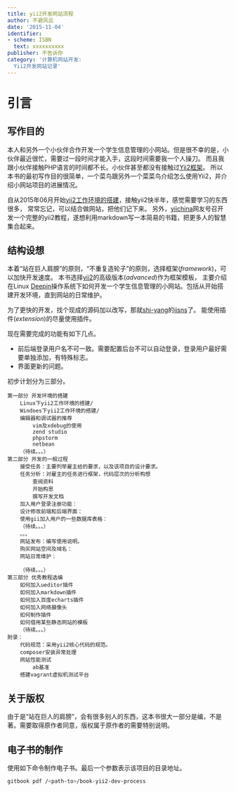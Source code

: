 ```yaml
---
title: yii2开发网站流程
author: 不避风云 
date: '2015-11-04'
identifier:
- scheme: ISBN
  text: xxxxxxxxxx
publisher: 不告诉你
category: '计算机网站开发:
  Yii2开发网站记录'
---
```


# 引言

## 写作目的

本人和另外一个小伙伴合作开发一个学生信息管理的小网站。但是很不幸的是，小伙伴最近很忙，需要过一段时间才能入手，这段时间需要我一个人操刀。
而且我跟小伙伴接触PHP语言的时间都不长。小伙伴甚至都没有接触过[Yii2框架](http://www.yiiframework.com/)。
所以本书的最初写作目的很简单，一个菜鸟跟另外一个菜菜鸟介绍怎么使用Yii2，并介绍小网站项目的进展情况。

自从2015年06月开始[yii2工作环境的搭建](http://www.yiichina.com/tutorial/437)，接触yii2快半年，感觉需要学习的东西很多，
常常忘记，可以结合做网站，把他们记下来。
另外，[yiichina](http://www.yiichina.com)网友号召开发一个完整的yii2教程，遂想利用markdown写一本简易的书籍，把更多人的智慧集合起来。

## 结构设想

本着“站在巨人肩膀”的原则，“不重复造轮子”的原则，选择框架(*framework*)，可以加快开发速度。
本书选择[yii2](https://github.com/yiisoft/yii2)的高级版本(*advanced*)作为框架模板，
主要介绍在Linux [Deepin](http://www.deepin.org/)操作系统下如何开发一个学生信息管理的小网站。包括从开始搭建开发环境，直到网站的日常维护。

为了更快的开发，找个现成的源码加以改写，那就[shi-yang](https://github.com/shi-yang)的[iisns](https://github.com/shi-yang/iisns/)了。
能使用插件(*extension*)的尽量使用插件。

现在需要完成的功能有如下几点。
+ 前后端登录用户名不可一致。需要配置后台不可以自动登录，登录用户最好需要单独添加，有特殊标志。
+ 界面更新的问题。

初步计划分为三部分。

```
第一部分 开发环境的搭建
	Linux下yii2工作环境的搭建/
	Windoes下yii2工作环境的搭建/
	编辑器和调试器的推荐
		vim及xdebug的使用
		zend studio
		phpstorm
		netbean
	（待续。。。）
第二部分 开发的一般过程
	接受任务：主要列举雇主给的要求，以及该项目的设计要求。
	任务分析：对雇主的任务进行框架，代码层次的分析构想
		查阅资料
		开始构思
		撰写开发文档
	加入用户登录注册功能：
	设计修改前端和后端界面：
	使用gii加入用户的一些数据库表格：
	（待续。。。）
	。。。
	网站发布：编写使用说明。
	购买网站空间及域名：
	网站日常维护：

	（待续。。。）
第三部分 优秀教程选编
	如何加入ueditor插件
	如何加入markdown插件
	如何加入百度echarts插件
	如何加入网络摄像头
	如何制作插件
	如何借用某些静态网站的模板
	（待续。。。）
附录：
	代码规范：采用yii2核心代码的规范。
	composer安装异常处理
	网站性能测试
		ab基准
	搭建vagrant虚拟机测试平台
```

## 关于版权

由于是“站在巨人的肩膀”，会有很多别人的东西，这本书很大一部分是编，不是著。需要取得原作者同意，版权属于原作者的需要特别说明。

## 电子书的制作

使用如下命令制作电子书。最后一个参数表示该项目的目录地址。

```bash
gitbook pdf /<path-to>/book-yii2-dev-process
```